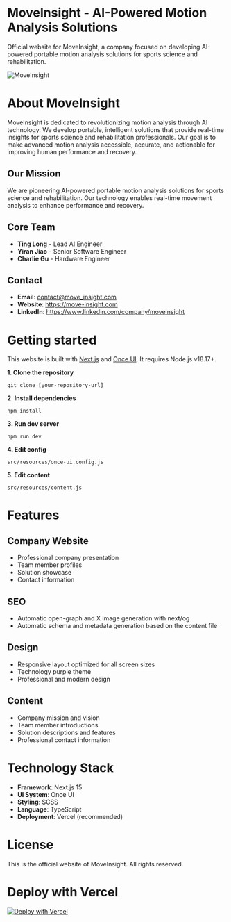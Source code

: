 # **MoveInsight - AI-Powered Motion Analysis Solutions**

Official website for MoveInsight, a company focused on developing AI-powered portable motion analysis solutions for sports science and rehabilitation.

![MoveInsight](https://move-insight.com/images/og/home.jpg)

# **About MoveInsight**

MoveInsight is dedicated to revolutionizing motion analysis through AI technology. We develop portable, intelligent solutions that provide real-time insights for sports science and rehabilitation professionals. Our goal is to make advanced motion analysis accessible, accurate, and actionable for improving human performance and recovery.

## **Our Mission**

We are pioneering AI-powered portable motion analysis solutions for sports science and rehabilitation. Our technology enables real-time movement analysis to enhance performance and recovery.

## **Core Team**

- **Ting Long** - Lead AI Engineer
- **Yiran Jiao** - Senior Software Engineer  
- **Charlie Gu** - Hardware Engineer

## **Contact**

- **Email**: contact@move_insight.com
- **Website**: https://move-insight.com
- **LinkedIn**: https://www.linkedin.com/company/moveinsight

# **Getting started**

This website is built with [Next.js](https://nextjs.org) and [Once UI](https://once-ui.com). It requires Node.js v18.17+.

**1. Clone the repository**
```
git clone [your-repository-url]
```

**2. Install dependencies**
```
npm install
```

**3. Run dev server**
```
npm run dev
```

**4. Edit config**
```
src/resources/once-ui.config.js
```

**5. Edit content**
```
src/resources/content.js
```

# **Features**

## **Company Website**
- Professional company presentation
- Team member profiles
- Solution showcase
- Contact information

## **SEO**
- Automatic open-graph and X image generation with next/og
- Automatic schema and metadata generation based on the content file

## **Design**
- Responsive layout optimized for all screen sizes
- Technology purple theme
- Professional and modern design

## **Content**
- Company mission and vision
- Team member introductions
- Solution descriptions and features
- Professional contact information

# **Technology Stack**

- **Framework**: Next.js 15
- **UI System**: Once UI
- **Styling**: SCSS
- **Language**: TypeScript
- **Deployment**: Vercel (recommended)

# **License**

This is the official website of MoveInsight. All rights reserved.

# **Deploy with Vercel**

[![Deploy with Vercel](https://vercel.com/button)](https://vercel.com/new/clone?repository-url=[your-repo-url]&project-name=moveinsight-website&repository-name=moveinsight-website&demo-title=MoveInsight&demo-description=AI-Powered%20Portable%20Motion%20Analysis%20Solutions&demo-url=https%3A%2F%2Fmove-insight.com&demo-image=%2F%2Fraw.githubusercontent.com%2F[your-username]%2Fmoveinsight-website%2Fmain%2Fpublic%2Fimages%2Fog%2Fhome.jpg)